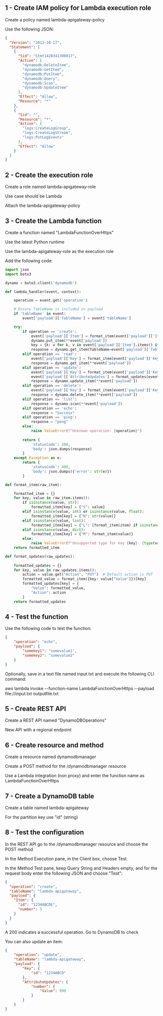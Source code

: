 ## 1 - Create IAM policy for Lambda execution role

Create a policy named lambda-apigateway-policy

Use the following JSON:

```json
{
  "Version": "2012-10-17",
  "Statement": [
    {
      "Sid": "Stmt1428341300017",
      "Action": [
        "dynamodb:DeleteItem",
        "dynamodb:GetItem",
        "dynamodb:PutItem",
        "dynamodb:Query",
        "dynamodb:Scan",
        "dynamodb:UpdateItem"
      ],
      "Effect": "Allow",
      "Resource": "*"
    },
    {
      "Sid": "",
      "Resource": "*",
      "Action": [
        "logs:CreateLogGroup",
        "logs:CreateLogStream",
        "logs:PutLogEvents"
      ],
      "Effect": "Allow"
    }
  ]
}
```

## 2 - Create the execution role


Create a role named lambda-apigateway-role

Use case should be Lambda

Attach the lambda-apigateway-policy


## 3 - Create the Lambda function

Create a function named "LambdaFunctionOverHttps"

Use the latest Python runtime 

Use the lambda-apigateway-role as the execution role

Add the following code:

```python
import json
import boto3

dynamo = boto3.client('dynamodb')

def lambda_handler(event, context):

    operation = event.get('operation')

    # Ensure TableName is included in payload
    if 'tableName' in event:
        event['payload']['TableName'] = event['tableName']

    try:
        if operation == 'create':
            event['payload']['Item'] = format_item(event['payload']['Item'])
            dynamo.put_item(**event['payload'])
            key = {k: v for k, v in event['payload']['Item'].items() if 'id' in k.lower()}
            response = dynamo.get_item(TableName=event['payload']['TableName'], Key=key)
        elif operation == 'read':
            event['payload']['Key'] = format_item(event['payload']['Key'])
            response = dynamo.get_item(**event['payload'])
        elif operation == 'update':
            event['payload']['Key'] = format_item(event['payload']['Key'])
            event['payload']['AttributeUpdates'] = format_updates(event['payload']['AttributeUpdates'])
            response = dynamo.update_item(**event['payload'])
        elif operation == 'delete':
            event['payload']['Key'] = format_item(event['payload']['Key'])
            response = dynamo.delete_item(**event['payload'])
        elif operation == 'list':
            response = dynamo.scan(**event['payload'])
        elif operation == 'echo':
            response = "Success"
        elif operation == 'ping':
            response = "pong"
        else:
            raise ValueError(f"Unknown operation: {operation}")
        
        return {
            'statusCode': 200,
            'body': json.dumps(response)
        }
    except Exception as e:
        return {
            'statusCode': 400,
            'body': json.dumps({'error': str(e)})
        }

def format_item(raw_item):

    formatted_item = {}
    for key, value in raw_item.items():
        if isinstance(value, str):
            formatted_item[key] = {"S": value}
        elif isinstance(value, int) or isinstance(value, float):
            formatted_item[key] = {"N": str(value)}
        elif isinstance(value, list):
            formatted_item[key] = {"L": [format_item(item) if isinstance(item, dict) else item for item in value]}
        elif isinstance(value, dict):
            formatted_item[key] = {"M": format_item(value)}
        else:
            raise ValueError(f"Unsupported type for key {key}: {type(value)}")
    return formatted_item

def format_updates(raw_updates):
    
    formatted_updates = {}
    for key, value in raw_updates.items():
        action = value.get("Action", "PUT")  # Default action is PUT
        formatted_value = format_item({key: value["Value"]})[key]
        formatted_updates[key] = {
            "Value": formatted_value,
            "Action": action
        }
    return formatted_updates
```


## 4 - Test the function

Use the following code to test the function:

```json
{
    "operation": "echo",
    "payload": {
        "somekey1": "somevalue1",
        "somekey2": "somevalue2"
    }
}
```

Optionally, save in a text file named input.txt and execute the following CLI command:

aws lambda invoke --function-name LambdaFunctionOverHttps --payload file://input.txt outputfile.txt

## 5 - Create REST API

Create a REST API named "DynamoDBOperations"

New API with a regional endpoint

## 6 - Create resource and method

Create a resource named dynamodbmanager

Create a POST method for the /dynamodbmanager resource

Use a Lambda integration (non proxy) and enter the function name as LambdaFunctionOverHttps

## 7 - Create a DynamoDB table

Create a table named lambda-apigateway

For the partition key use "id" (string)

## 8 - Test the configuration

In the REST API go to the /dynamodbmanager resource and choose the POST method

In the Method Execution pane, in the Client box, choose Test

In the Method Test pane, keep Query String and Headers empty, and for the request body enter the following JSON and choose "Test":

```json
{
  "operation": "create",
  "tableName": "lambda-apigateway",
  "payload": {
    "Item": {
      "id": "1234ABCDE",
      "number": 5
    }
  }
}
```

A 200 indicates a successful operation. Go to DynamoDB to check

You can also update an item:

```json
{
    "operation": "update",
    "tableName": "lambda-apigateway",
    "payload": {
        "Key": {
            "id": "1234ABCD"
        },
        "AttributeUpdates": {
            "number": {
                "Value": 999
            }
        }
    }
}
```